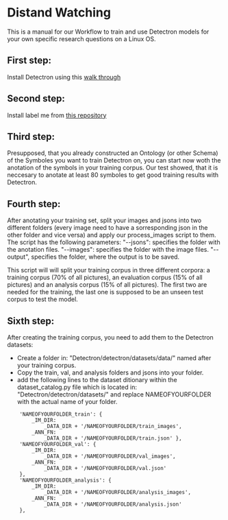# Distand Watching
This is a manual for our Workflow to train and use Detectron models for your own specific research questions on a Linux OS. 

## First step:
Install Detectron using this [walk through](https://github.com/passau-centre-for-ehumanities/visual_media/edit/master/howtos/install_detectron.md)

## Second step:
Install label me from [this repository](https://github.com/wkentaro/labelme)

## Third step:
Presupposed, that you already constructed an Ontology (or other Schema) of the Symboles you want to train Detectron on, you can start now woth the anotation of the symbols in your training corpus. Our test showed, that it is neccesary to anotate at least 80 symboles to get good training results with Detectron. 

## Fourth step:
After anotating your training set, split your images and jsons into two different folders (every image need to have a sorresponding json in the other folder and vice versa) and apply our process_images script to them.
The script has the following parameters:
"--jsons": specifies the folder with the anotation files.
"--images": specifies the folder with the image files.
"--output", specifies the folder, where the output is to be saved.

This script will will split your training corpus in three different corpora: a training corpus (70% of all pictures), an evaluation corpus (15% of all pictures) and an analysis corpus (15% of all pictures). The first two are needed for the training, the last one is supposed to be an unseen test corpus to test the model.

## Sixth step:

After creating the training corpus, you need to add them to the Detectron datasets:
- Create a folder in: "Detectron/detectron/datasets/data/" named after your training corpus.
- Copy the train, val, and analysis folders and jsons into your folder.
- add the following lines to the dataset ditionary within the dataset_catalog.py file which is located in: "Detectron/detectron/datasets/" and replace NAMEOFYOURFOLDER with the actual name of your folder.
```
    'NAMEOFYOURFOLDER_train': { 
        _IM_DIR: 
            _DATA_DIR + '/NAMEOFYOURFOLDER/train_images',
        _ANN_FN: 
            _DATA_DIR + '/NAMEOFYOURFOLDER/train.json' }, 
    'NAMEOFYOURFOLDER_val': { 
        _IM_DIR: 
            _DATA_DIR + '/NAMEOFYOURFOLDER/val_images', 
        _ANN_FN: 
            _DATA_DIR + '/NAMEOFYOURFOLDER/val.json' 
    },
    'NAMEOFYOURFOLDER_analysis': { 
        _IM_DIR: 
            _DATA_DIR + '/NAMEOFYOURFOLDER/analysis_images', 
        _ANN_FN: 
            _DATA_DIR + '/NAMEOFYOURFOLDER/analysis.json' 
    },
```

